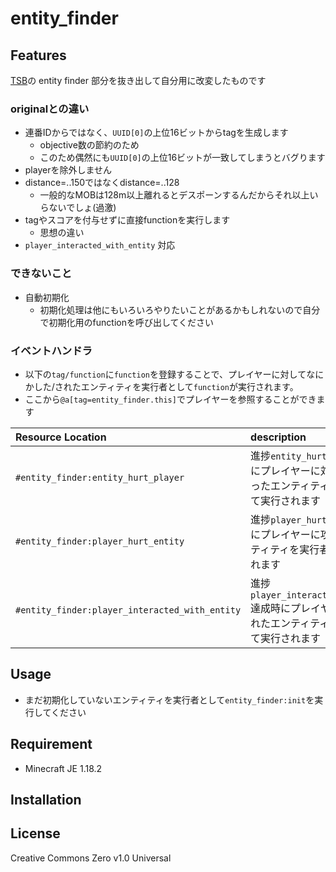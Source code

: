 entity_finder
==

## Features

[TSB](https://github.com/ProjectTSB/TheSkyBlessing)の entity finder 部分を抜き出して自分用に改変したものです

### originalとの違い

- 連番IDからではなく、`UUID[0]`の上位16ビットからtagを生成します
  - objective数の節約のため
  - このため偶然にも`UUID[0]`の上位16ビットが一致してしまうとバグります
- playerを除外しません
- distance=..150ではなくdistance=..128
  - 一般的なMOBは128m以上離れるとデスポーンするんだからそれ以上いらないでしょ(過激)
- tagやスコアを付与せずに直接functionを実行します
  - 思想の違い
- `player_interacted_with_entity` 対応

### できないこと

- 自動初期化
  - 初期化処理は他にもいろいろやりたいことがあるかもしれないので自分で初期化用のfunctionを呼び出してください

### イベントハンドラ

- 以下の`tag/function`に`function`を登録することで、プレイヤーに対してなにかした/されたエンティティを実行者として`function`が実行されます。
- ここから`@a[tag=entity_finder.this]`でプレイヤーを参照することができます

|Resource Location|description|
|:--|:--|
|`#entity_finder:entity_hurt_player`|進捗`entity_hurt_player`達成時にプレイヤーに対して攻撃を行ったエンティティを実行者として実行されます|
|`#entity_finder:player_hurt_entity`|進捗`player_hurt_entity`達成時にプレイヤーに攻撃されたエンティティを実行者として実行されます|
|`#entity_finder:player_interacted_with_entity`|進捗`player_interacted_with_entity`達成時にプレイヤーになにかされたエンティティを実行者として実行されます|

## Usage

- まだ初期化していないエンティティを実行者として`entity_finder:init`を実行してください


## Requirement

- Minecraft JE 1.18.2

## Installation

## License
Creative Commons Zero v1.0 Universal
